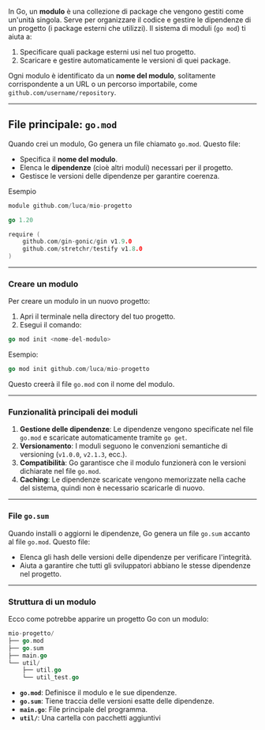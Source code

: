 In Go, un **modulo** è una collezione di package che vengono gestiti come un'unità singola. Serve per organizzare il codice e gestire le dipendenze di un progetto (i package esterni che utilizzi). Il sistema di moduli (`go mod`) ti aiuta a:

1. Specificare quali package esterni usi nel tuo progetto.
2. Scaricare e gestire automaticamente le versioni di quei package.

Ogni modulo è identificato da un **nome del modulo**, solitamente corrispondente a un URL o un percorso importabile, come `github.com/username/repository`.

***
## File principale: `go.mod`

Quando crei un modulo, Go genera un file chiamato `go.mod`. Questo file:

- Specifica il **nome del modulo**.
- Elenca le **dipendenze** (cioè altri moduli) necessari per il progetto.
- Gestisce le versioni delle dipendenze per garantire coerenza.

Esempio
```go
module github.com/luca/mio-progetto

go 1.20

require (
    github.com/gin-gonic/gin v1.9.0
    github.com/stretchr/testify v1.8.0
)
```



***
### Creare un modulo

Per creare un modulo in un nuovo progetto:

1. Apri il terminale nella directory del tuo progetto.
2. Esegui il comando:

```go
go mod init <nome-del-modulo>
```

Esempio:
```go
go mod init github.com/luca/mio-progetto
```

Questo creerà il file `go.mod` con il nome del modulo.



***
### Funzionalità principali dei moduli

1. **Gestione delle dipendenze**: Le dipendenze vengono specificate nel file `go.mod` e scaricate automaticamente tramite `go get`.
2. **Versionamento**: I moduli seguono le convenzioni semantiche di versioning (`v1.0.0`, `v2.1.3`, ecc.).
3. **Compatibilità**: Go garantisce che il modulo funzionerà con le versioni dichiarate nel file `go.mod`.
4. **Caching**: Le dipendenze scaricate vengono memorizzate nella cache del sistema, quindi non è necessario scaricarle di nuovo.



***
### File `go.sum`

Quando installi o aggiorni le dipendenze, Go genera un file `go.sum` accanto al file `go.mod`. Questo file:

- Elenca gli hash delle versioni delle dipendenze per verificare l'integrità.
- Aiuta a garantire che tutti gli sviluppatori abbiano le stesse dipendenze nel progetto.



***
### Struttura di un modulo

Ecco come potrebbe apparire un progetto Go con un modulo:

```go
mio-progetto/
├── go.mod
├── go.sum
├── main.go
└── util/
    ├── util.go
    └── util_test.go
```

- **`go.mod`**: Definisce il modulo e le sue dipendenze.
- **`go.sum`**: Tiene traccia delle versioni esatte delle dipendenze.
- **`main.go`**: File principale del programma.
- **`util/`**: Una cartella con pacchetti aggiuntivi